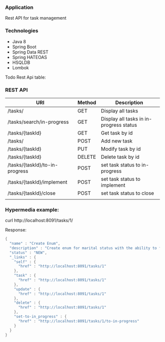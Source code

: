 ### Application
Rest API for task management

### Technologies
- Java 8
- Spring Boot
- Spring Data REST
- Spring HATEOAS
- HSQLDB
- Lombok

Todo Rest Api table:
### REST API
| URI                           | Method | Description           |
| ---------------------         | ----   | ------------------------|
|/tasks/                        | GET    | Display all tasks       | 
|/tasks/search/in-progress      | GET    | Display all tasks in in-progress status| 
|/tasks/{taskId}                | GET    | Get  task by id         | 
|/tasks/                        | POST   | Add new task            | 
|/tasks/{taskId}                | PUT    | Modify task by id       | 
|/tasks/{taskId}                | DELETE  | Delete task by id      | 
|/tasks/{taskId}/to-in-progress | POST | set task status to in-progress| 
|/tasks/{taskId}/implement      | POST | set task status to implement  | 
|/tasks/{taskId}/close          | POST | set task status to close      | 
|                               |      |                         |  

### Hypermedia example:

curl http://localhost:8091/tasks/1/ 

Response:
```java
{
  "name" : "Create Enum",
  "description" : "Create enum for marital status with the ability to find an instance of id",
  "status" : "NEW",
  "_links" : {
    "self" : {
      "href" : "http://localhost:8091/tasks/1"
    },
    "task" : {
      "href" : "http://localhost:8091/tasks/1"
    },
    "update" : {
      "href" : "http://localhost:8091/tasks/1"
    },
    "delete" : {
      "href" : "http://localhost:8091/tasks/1"
    },
    "set-to-in_progress" : {
      "href" : "http://localhost:8091/tasks/1/to-in-progress"
    }
  }
}
```
